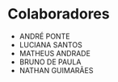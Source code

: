 # Colaboradores

+ ANDRÉ PONTE
+ LUCIANA SANTOS
+ MATHEUS ANDRADE
+ BRUNO DE PAULA
+ NATHAN GUIMARÃES
